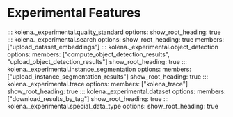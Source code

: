 
# Experimental Features

::: kolena._experimental.quality_standard
    options:
        show_root_heading: true
::: kolena._experimental.search
    options:
        show_root_heading: true
        members: ["upload_dataset_embeddings"]
::: kolena._experimental.object_detection
    options:
        members: ["compute_object_detection_results", "upload_object_detection_results"]
        show_root_heading: true
::: kolena._experimental.instance_segmentation
    options:
        members: ["upload_instance_segmentation_results"]
        show_root_heading: true
::: kolena._experimental.trace
    options:
        members: ["kolena_trace"]
        show_root_heading: true
::: kolena._experimental.dataset
    options:
        members: ["download_results_by_tag"]
        show_root_heading: true
::: kolena._experimental.special_data_type
    options:
        show_root_heading: true
